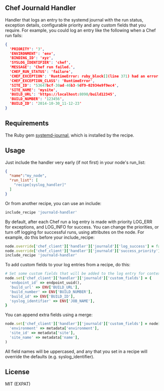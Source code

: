 Chef Journald Handler
---------------------

Handler that logs an entry to the systemd journal with the run status, exception details, configurable priority and any custom fields that you require. For example, you could log an entry like the following when a Chef run fails:

```json
{
  'PRIORITY': '3',
  'ENVIRONMENT': 'env',
  'BINDING_ID': 'xyz',
  'SYSLOG_IDENTIFIER': 'chef',
  'MESSAGE': 'Chef run failed.',
  'CHEF_RUN_STATUS': 'failure',
  'CHEF_EXCEPTION': 'RuntimeError: ruby_block[](line 371) had an error: RuntimeError: Converge failure.',
  'CHEF_EXCEPTION_CLASS': 'RuntimeError',
  'SITE_ID': '53647bcf-30ad-46b3-9df9-02934e9f9ec4',
  'SITE_NAME': 'mysite',
  'BUILD_URL': 'https://localhost:8090/build12345',
  'BUILD_NUMBER': '123456',
  'BUILD_ID': '2014-10-30_11-12-23'
}
```

Requirements
------------

The Ruby gem [systemd-journal](https://github.com/ledbettj/systemd-journal), which is installed by the recipe.

Usage
-----

Just include the handler very early (if not first) in your node's run_list:

```json
{
  "name":"my_node",
  "run_list": [
    "recipe[syslog_handler]"
  ]
}
```

Or from another recipe, you can use an include:

```ruby
include_recipe 'journald-handler'
```

By default, after each Chef run a log entry is made with priority LOG_ERR for exceptions, and LOG_INFO for success. You can change the priorities, or turn off logging for successful runs, using attributes on the node. For example, do this before your include_recipe:

```ruby
node.override['chef_client']['handler']['journald']['log_success'] = false
node.override['chef_client']['handler']['journald']['success_priority'] = Systemd::Journal::LOG_WARN
include_recipe 'journald-handler'
```

To add custom fields to your log entries from a recipe, do this:

```ruby
# Set some custom fields that will be added to the log entry for context.
node.set['chef_client']['handler']['journald']['custom_fields'] = {
  'endpoint_id' => endpoint_uuid(),
  'build_url' => ENV['BUILD_URL'],
  'build_number' => ENV['BUILD_NUMBER'],
  'build_id' => ENV['BUILD_ID'],
  'syslog_identifier' => ENV['JOB_NAME'],
}
```

You can append extra fields using a merge:

```ruby
node.set['chef_client']['handler']['journald']['custom_fields'] = node['chef_client']['handler']['journald']['custom_fields'].merge(
  'environment' => metadata['environment'],
  'site_id' => metadata['site'],
  'site_name' => metadata['name'],
)
```

All field names will be uppercased, and any that you set in a recipe will override the defaults (e.g. syslog_identifier).

License
-------

MIT (EXPAT)
